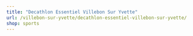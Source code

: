 ```yaml
---
title: "Decathlon Essentiel Villebon Sur Yvette"
url: /villebon-sur-yvette/decathlon-essentiel-villebon-sur-yvette/
shop: sports
---
```

